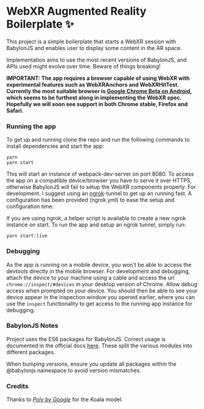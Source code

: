 # WebXR Augmented Reality Boilerplate ✨

This project is a simple boilerplate that starts a WebXR session with BabylonJS and enables user to display some content in the AR space. 

Implementation aims to use the most recent versions of BabylonJS, and APIs used might evolve over time. Beware of things breaking!

**IMPORTANT: The app requires a browser capable of using WebXR with experimental features such as WebXRAnchors and WebXRHitTest. Currently the most suitable browser is [Google Chrome Beta on Android](https://play.google.com/store/apps/details?id=com.chrome.beta&hl=en), which seems to be furthest along in implementing the WebXR spec. Hopefully we will soon see support in both Chrome stable, Firefox and Safari.**

### Running the app

To get up and running clone the repo and run the following commands to install dependencies and start the app:

    yarn
    yarn start

This will start an instance of webpack-dev-server on port 8080. To access the app on a compatible device/browser you have to serve it over HTTPS, otherwise BabylonJS will fail to setup the WebXR components properly. For development. I suggest using an [ngrok](https://ngrok.com/)-tunnel to get up an running fast. A configuration has been provided (ngrok.yml) to ease the setup and configuration time.

If you are using ngrok, a helper script is available to create a new ngrok instance on start.
To run the app and setup an ngrok tunnel, simply run: 

    yarn start:live


### Debugging

As the app is running on a mobile device, you won't be able to access the devtools directly in the mobile browser. For development and debugging, attach the device to your machine using a cable and access the url `chrome://inspect/#devices` in your desktop version of Chrome. Allow debug access when prompted on your device. You should then be able to see your device appear in the inspection window you opened earlier, where you can use the `inspect` functionality to get access to the running app instance for debugging.

### BabylonJS Notes

Project uses the ES6 packages for BabylonJS. Correct usage is documented in the official docs [here](https://doc.babylonjs.com/features/es6_support). These split the various modules into different packages. 

When bumping versions, ensure you update all packages within the @babylonjs namespace to avoid version mismatches.


### Credits

Thanks to [*Poly by Google*](https://poly.google.com/view/fzCu8FM0HfB) for the Koala model.
